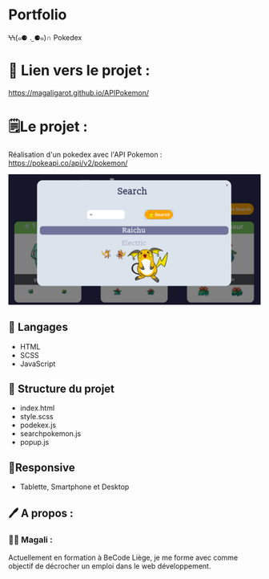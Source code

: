 # Portfolio
ϞϞ(๑⚈ ․̫ ⚈๑)∩ Pokedex

# 🔗 Lien vers le projet : 

https://magaligarot.github.io/APIPokemon/

# 🗒Le projet :

Réalisation d'un pokedex avec l'API Pokemon : https://pokeapi.co/api/v2/pokemon/

![<Visuel>](/image/capturepoke.png)

## 🔧 Langages
* HTML
* SCSS
* JavaScript

## 📁 Structure du projet
* index.html
* style.scss
* podekex.js
* searchpokemon.js
* popup.js

## 📱Responsive

* Tablette, Smartphone et Desktop


## 🖊 A propos :

### 👩‍💻 Magali :

Actuellement en formation à BeCode Liège, je me forme avec comme objectif de décrocher un emploi dans le web développement. 

